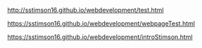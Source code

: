 http://sstimson16.github.io/webdevelopment/test.html

https://sstimson16.github.io/webdevelopment/webpageTest.html

https://sstimson16.github.io/webdevelopment/introStimson.html
